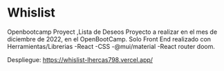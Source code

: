 # Whislist
Openbootcamp Proyect ,Lista de Deseos
Proyecto a realizar en el mes de diciembre de 2022, en el OpenBootCamp.
Solo Front End
realizado con Herramientas/Librerias
-React 
-CSS
-@mui/material
-React router doom.

Despliegue:
https://whislist-lhercas798.vercel.app/
